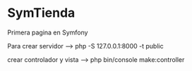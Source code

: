 # SymTienda
Primera pagina en Symfony

Para crear servidor --> php -S 127.0.0.1:8000 -t public 

crear controlador y vista --> php bin/console make:controller
